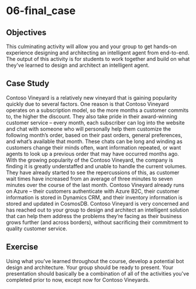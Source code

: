 # 06-final_case


## Objectives

This culminating activity will allow you and your group to get hands-on experience designing and architecting an intelligent agent from end-to-end. The output of this activity is for students to work together and build on what they've learned to design and architect an intelligent agent.  
## Case Study

Contoso Vineyard is a relatively new vineyard that is gaining popularity quickly due to several factors. One reason is that Contoso Vineyard operates on a subscription model, so the more months a customer commits to, the higher the discount. They also take pride in their award-winning customer service – every month, each subscriber can log into the website and chat with someone who will personally help them customize the following month’s order, based on their past orders, general preferences, and what’s available that month. These chats can be long and winding as customers change their minds often, want information repeated, or want agents to look up a previous order that may have occurred months ago. With the growing popularity of the Contoso Vineyard, the company is finding it is greatly understaffed and unable to handle the current volumes. They have already started to see the repercussions of this, as customer wait times have increased from an average of three minutes to seven minutes over the course of the last month. Contoso Vineyard already runs on Azure – their customers authenticate with Azure B2C, their customer information is stored in Dynamics CRM, and their inventory information is stored and updated in CosmosDB. Contoso Vineyard is very concerned and has reached out to your group to design and architect an intelligent solution that can help them address the problems they’re facing as their business grows further (and across borders), without sacrificing their commitment to quality customer service.



## Exercise

Using what you've learned throughout the course, develop a potential bot design and architecture. Your group should be ready to present. Your presentation should basically be a combination of all of the activities you've completed prior to now, except now for Contoso Vineyards.


